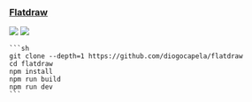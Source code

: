 ### [Flatdraw](https://github.com/diogocapela/flatdraw)

![](https://img.shields.io/github/license/diogocapela/flatdraw) [![](https://img.shields.io/github/last-commit/scillidan/flatdraw/main)](https://github.com/scillidan/flatdraw)

````{tab} From source
```sh
git clone --depth=1 https://github.com/diogocapela/flatdraw
cd flatdraw
npm install
npm run build
npm run dev
```
````